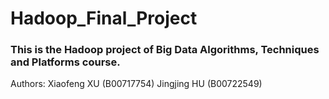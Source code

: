 # Hadoop_Final_Project

### This is the Hadoop project of Big Data Algorithms, Techniques and Platforms course.

Authors:
Xiaofeng XU (B00717754)
Jingjing HU (B00722549)
